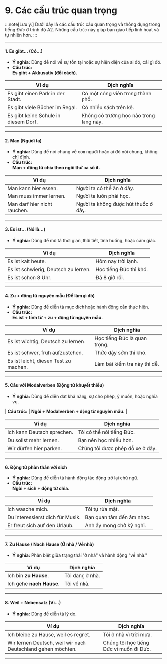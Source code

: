 # 9. Các cấu trúc quan trọng

:::note[Lưu ý:]
Dưới đây là các cấu trúc câu quan trọng và thông dụng trong tiếng Đức ở trình độ A2. Những cấu trúc này giúp bạn giao tiếp linh hoạt và tự nhiên hơn.
:::

---

#### **1. Es gibt... (Có...)**

- **Ý nghĩa:** Dùng để nói về sự tồn tại hoặc sự hiện diện của ai đó, cái gì đó.
- **Cấu trúc:**  
    **Es gibt + Akkusativ (đối cách).**

|**Ví dụ**|**Dịch nghĩa**|
|---|---|
|Es gibt einen Park in der Stadt.|Có một công viên trong thành phố.|
|Es gibt viele Bücher im Regal.|Có nhiều sách trên kệ.|
|Es gibt keine Schule in diesem Dorf.|Không có trường học nào trong làng này.|

---

#### **2. Man (Người ta)**

- **Ý nghĩa:** Dùng để nói chung về con người hoặc ai đó nói chung, không chỉ định.
- **Cấu trúc:**  
    **Man + động từ chia theo ngôi thứ ba số ít.**

|**Ví dụ**|**Dịch nghĩa**|
|---|---|
|Man kann hier essen.|Người ta có thể ăn ở đây.|
|Man muss immer lernen.|Người ta luôn phải học.|
|Man darf hier nicht rauchen.|Người ta không được hút thuốc ở đây.|

---

#### **3. Es ist... (Nó là...)**

- **Ý nghĩa:** Dùng để mô tả thời gian, thời tiết, tình huống, hoặc cảm giác.

|**Ví dụ**|**Dịch nghĩa**|
|---|---|
|Es ist kalt heute.|Hôm nay trời lạnh.|
|Es ist schwierig, Deutsch zu lernen.|Học tiếng Đức thì khó.|
|Es ist schon 8 Uhr.|Đã 8 giờ rồi.|

---

#### **4. Zu + động từ nguyên mẫu (Để làm gì đó)**

- **Ý nghĩa:** Dùng để diễn tả mục đích hoặc hành động cần thực hiện.
- **Cấu trúc:**  
    **Es ist + tính từ + zu + động từ nguyên mẫu.**

|**Ví dụ**|**Dịch nghĩa**|
|---|---|
|Es ist wichtig, Deutsch zu lernen.|Học tiếng Đức là quan trọng.|
|Es ist schwer, früh aufzustehen.|Thức dậy sớm thì khó.|
|Es ist leicht, diesen Test zu machen.|Làm bài kiểm tra này thì dễ.|

---

#### **5. Câu với Modalverben (Động từ khuyết thiếu)**

- **Ý nghĩa:** Dùng để diễn đạt khả năng, sự cho phép, ý muốn, hoặc nghĩa vụ.

| **Cấu trúc:** | **Ngôi + Modalverben + động từ nguyên mẫu.** |

|**Ví dụ**|**Dịch nghĩa**|
|---|---|
|Ich kann Deutsch sprechen.|Tôi có thể nói tiếng Đức.|
|Du sollst mehr lernen.|Bạn nên học nhiều hơn.|
|Wir dürfen hier parken.|Chúng tôi được phép đỗ xe ở đây.|

---

#### **6. Động từ phản thân với sich**

- **Ý nghĩa:** Dùng để diễn tả hành động tác động trở lại chủ ngữ.
- **Cấu trúc:**  
    **Ngôi + sich + động từ chia.**

|**Ví dụ**|**Dịch nghĩa**|
|---|---|
|Ich wasche mich.|Tôi tự rửa mặt.|
|Du interessierst dich für Musik.|Bạn quan tâm đến âm nhạc.|
|Er freut sich auf den Urlaub.|Anh ấy mong chờ kỳ nghỉ.|

---

#### **7. Zu Hause / Nach Hause (Ở nhà / Về nhà)**

- **Ý nghĩa:** Phân biệt giữa trạng thái "ở nhà" và hành động "về nhà."

|**Ví dụ**|**Dịch nghĩa**|
|---|---|
|Ich bin **zu Hause**.|Tôi đang ở nhà.|
|Ich gehe **nach Hause**.|Tôi về nhà.|

---

#### **8. Weil + Nebensatz (Vì...)**

- **Ý nghĩa:** Dùng để diễn tả lý do.

|**Ví dụ**|**Dịch nghĩa**|
|---|---|
|Ich bleibe zu Hause, weil es regnet.|Tôi ở nhà vì trời mưa.|
|Wir lernen Deutsch, weil wir nach Deutschland gehen möchten.|Chúng tôi học tiếng Đức vì muốn đi Đức.|

---